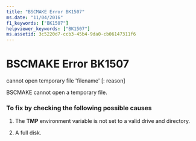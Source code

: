 ```yaml
---
title: "BSCMAKE Error BK1507"
ms.date: "11/04/2016"
f1_keywords: ["BK1507"]
helpviewer_keywords: ["BK1507"]
ms.assetid: 3c5220d7-ccb3-45b4-9da0-cb06147311f6
---
```

# BSCMAKE Error BK1507

cannot open temporary file 'filename' [: reason]

BSCMAKE cannot open a temporary file.

### To fix by checking the following possible causes

1. The **TMP** environment variable is not set to a valid drive and directory.

1. A full disk.
